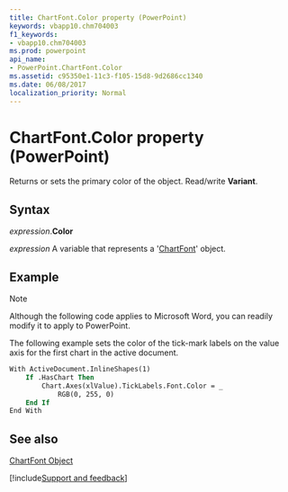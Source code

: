 ```yaml
---
title: ChartFont.Color property (PowerPoint)
keywords: vbapp10.chm704003
f1_keywords:
- vbapp10.chm704003
ms.prod: powerpoint
api_name:
- PowerPoint.ChartFont.Color
ms.assetid: c95350e1-11c3-f105-15d8-9d2686cc1340
ms.date: 06/08/2017
localization_priority: Normal
---
```



# ChartFont.Color property (PowerPoint)

Returns or sets the primary color of the object. Read/write  **Variant**.


## Syntax

_expression_.**Color**

_expression_ A variable that represents a '[ChartFont](PowerPoint.ChartFont.md)' object.


## Example




> [!NOTE] 
> Although the following code applies to Microsoft Word, you can readily modify it to apply to PowerPoint.

The following example sets the color of the tick-mark labels on the value axis for the first chart in the active document.




```vb
With ActiveDocument.InlineShapes(1)
    If .HasChart Then
        Chart.Axes(xlValue).TickLabels.Font.Color = _
            RGB(0, 255, 0)
    End If
End With
```


## See also


[ChartFont Object](PowerPoint.ChartFont.md)

[!include[Support and feedback](~/includes/feedback-boilerplate.md)]